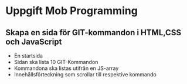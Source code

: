 # Uppgift Mob Programming



## Skapa en sida för GIT-kommandon i HTML,CSS och JavaScript

* En startsida
* Sidan ska lista 10 GIT-Kommandon
* Kommandona ska listas utifrån en JS-array
* Innehållsförteckning som scrollar till respektive kommando 